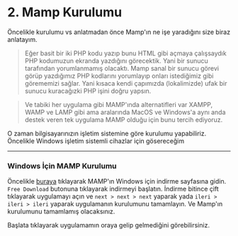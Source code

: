 # 2. Mamp Kurulumu

Öncelikle kurulumu vs anlatmadan önce Mamp'ın ne işe yaradığını size biraz anlatayım.

> Eğer basit bir iki PHP kodu yazıp bunu HTML gibi açmaya çalışsaydık PHP kodumuzun ekranda yazdığını görecektik. Yani bir sunucu tarafından yorumlanmamış olacaktı. Mamp sanal bir sunucu görevi görüp yazdığımız PHP kodlarını yorumlayıp onları istediğimiz gibi görememizi sağlar. Yani kısaca kendi çapımızda (lokalimizde) ufak bir sunucu kuracağızki PHP işini doğru yapsın.

> Ve tabiki her uygulama gibi MAMP'ında alternatifleri var XAMPP, WAMP ve LAMP gibi ama aralarında MacOS ve Windows'a aynı anda destek veren tek uygulama MAMP olduğu için bunu tercih ediyoruz.

O zaman bilgisayarınızın işletim sistemine göre kurulumu yapabiliriz. Öncelikle Windows işletim sistemli cihazlar için gösereceğim

---

### Windows İçin MAMP Kurulumu

Öncelikle [buraya](https://www.mamp.info/en/windows/) tıklayarak MAMP'ın Windows için indirme sayfasına gidin. `Free Download` butonuna tıklayarak indirmeyi başlatın. İndirme bitince çift tıklayarak uygulamayı açın ve `next > next > next` yaparak yada `ileri > ileri > ileri` yaparak uygulamanın kurulumunu tamamlayın. Ve Mamp'ın kurulumunu tamamlamış olacaksınız.

Başlata tıklayarak uygulamamın oraya gelip gelmediğini görebilirsiniz.
